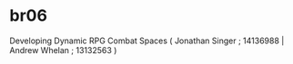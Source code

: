 # br06
Developing Dynamic RPG Combat Spaces  ( Jonathan Singer ; 14136988 | Andrew Whelan ; 13132563 )
